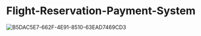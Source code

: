 # Flight-Reservation-Payment-System
![B5DAC5E7-662F-4E91-8510-63EAD7469CD3](https://github.com/eminecetin/Flight-Reservation-Payment-System/assets/80969567/9b9fce15-03e5-465c-8ab2-e767663bf47f)
